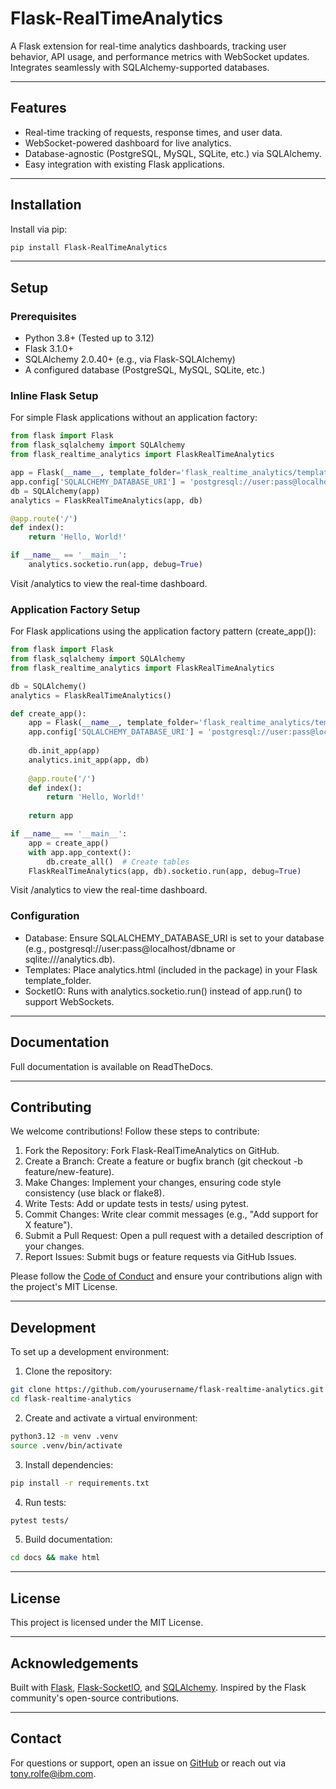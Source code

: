 # Flask-RealTimeAnalytics
A Flask extension for real-time analytics dashboards, tracking user behavior, API usage, and performance metrics with WebSocket updates. Integrates seamlessly with SQLAlchemy-supported databases.

---
## Features

- Real-time tracking of requests, response times, and user data.
- WebSocket-powered dashboard for live analytics.
- Database-agnostic (PostgreSQL, MySQL, SQLite, etc.) via SQLAlchemy.
- Easy integration with existing Flask applications.

---

## Installation
Install via pip:
```bash
pip install Flask-RealTimeAnalytics
```

---

## Setup
### Prerequisites

- Python 3.8+ (Tested up to 3.12)
- Flask 3.1.0+
- SQLAlchemy 2.0.40+ (e.g., via Flask-SQLAlchemy)
- A configured database (PostgreSQL, MySQL, SQLite, etc.)

### Inline Flask Setup
For simple Flask applications without an application factory:
```python
from flask import Flask
from flask_sqlalchemy import SQLAlchemy
from flask_realtime_analytics import FlaskRealTimeAnalytics

app = Flask(__name__, template_folder='flask_realtime_analytics/templates')
app.config['SQLALCHEMY_DATABASE_URI'] = 'postgresql://user:pass@localhost/dbname'
db = SQLAlchemy(app)
analytics = FlaskRealTimeAnalytics(app, db)

@app.route('/')
def index():
    return 'Hello, World!'

if __name__ == '__main__':
    analytics.socketio.run(app, debug=True)
```
Visit /analytics to view the real-time dashboard.

### Application Factory Setup
For Flask applications using the application factory pattern (create_app()):
```python
from flask import Flask
from flask_sqlalchemy import SQLAlchemy
from flask_realtime_analytics import FlaskRealTimeAnalytics

db = SQLAlchemy()
analytics = FlaskRealTimeAnalytics()

def create_app():
    app = Flask(__name__, template_folder='flask_realtime_analytics/templates')
    app.config['SQLALCHEMY_DATABASE_URI'] = 'postgresql://user:pass@localhost/dbname'
    
    db.init_app(app)    
    analytics.init_app(app, db)
    
    @app.route('/')
    def index():
        return 'Hello, World!'
    
    return app

if __name__ == '__main__':
    app = create_app()
    with app.app_context():
        db.create_all()  # Create tables
    FlaskRealTimeAnalytics(app, db).socketio.run(app, debug=True)
```

Visit /analytics to view the real-time dashboard.

### Configuration

- Database: Ensure SQLALCHEMY_DATABASE_URI is set to your database (e.g., postgresql://user:pass@localhost/dbname or sqlite:///analytics.db).
- Templates: Place analytics.html (included in the package) in your Flask template_folder.
- SocketIO: Runs with analytics.socketio.run() instead of app.run() to support WebSockets.

---

## Documentation
Full documentation is available on ReadTheDocs.

---

## Contributing
We welcome contributions! Follow these steps to contribute:

1. Fork the Repository: Fork Flask-RealTimeAnalytics on GitHub.
2. Create a Branch: Create a feature or bugfix branch (git checkout -b feature/new-feature).
3. Make Changes: Implement your changes, ensuring code style consistency (use black or flake8).
4. Write Tests: Add or update tests in tests/ using pytest.
5. Commit Changes: Write clear commit messages (e.g., "Add support for X feature").
6. Submit a Pull Request: Open a pull request with a detailed description of your changes.
7. Report Issues: Submit bugs or feature requests via GitHub Issues.

Please follow the [Code of Conduct](CODE_OF_CONDUCT.md) and ensure your contributions align with the project's MIT License.

---

## Development
To set up a development environment:

1. Clone the repository:
```bash
git clone https://github.com/yourusername/flask-realtime-analytics.git
cd flask-realtime-analytics
```
2. Create and activate a virtual environment: 
```bash 
python3.12 -m venv .venv
source .venv/bin/activate
```
3. Install dependencies:
```bash
pip install -r requirements.txt
```
4. Run tests:
```bash
pytest tests/
```
5. Build documentation:
```bash
cd docs && make html
```

---

## License
This project is licensed under the MIT License.

___

## Acknowledgements

Built with [Flask](https://flask.palletsprojects.com/), [Flask-SocketIO](https://flask-socketio.readthedocs.io/), and [SQLAlchemy](https://www.sqlalchemy.org/).
Inspired by the Flask community's open-source contributions.

___

## Contact
For questions or support, open an issue on [GitHub](https://github.com/TonyRolfe/flask-realtime-analytics/issues) or reach out via tony.rolfe@ibm.com.
